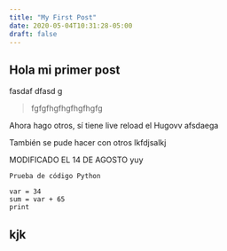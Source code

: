 ```yaml
---
title: "My First Post"
date: 2020-05-04T10:31:28-05:00
draft: false
---
```


## Hola mi primer post

fasdaf
dfasd
g
> fgfgfhgfhgfhgfhgfg

Ahora hago otros, sí tiene live reload el Hugovv afsdaega

También se pude hacer con otros lkfdjsalkj

MODIFICADO EL 14 DE AGOSTO yuy

```
Prueba de código Python

var = 34
sum = var + 65
print
```

## kjk
